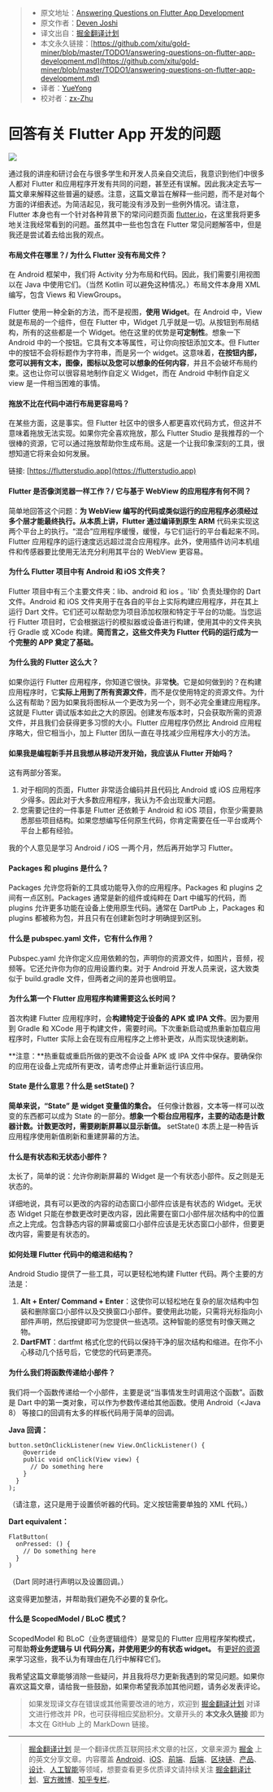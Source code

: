 > - 原文地址：[Answering Questions on Flutter App Development](https://medium.com/@dev.n/answering-questions-on-flutter-app-development-6d50eb7223f3)
> - 原文作者：[Deven Joshi](https://medium.com/@dev.n?source=post_header_lockup)
> - 译文出自：[掘金翻译计划](https://github.com/xitu/gold-miner)
> - 本文永久链接：[https://github.com/xitu/gold-miner/blob/master/TODO1/answering-questions-on-flutter-app-development.md](https://github.com/xitu/gold-miner/blob/master/TODO1/answering-questions-on-flutter-app-development.md)
> - 译者：[YueYong](https://github.com/YueYongDev)
> - 校对者：[zx-Zhu](https://github.com/zx-Zhu)

# 回答有关 Flutter App 开发的问题

![](https://cdn-images-1.medium.com/max/800/1*lMa5iiFWt33MxXUN7t9k6Q.png)

通过我的讲座和研讨会在与很多学生和开发人员亲自交流后，我意识到他们中很多人都对 Flutter 和应用程序开发有共同的问题，甚至还有误解。因此我决定去写一篇文章来解释这些普遍的疑惑。注意，这篇文章旨在解释一些问题，而不是对每个方面的详细表述。为简洁起见，我可能没有涉及到一些例外情况。请注意，Flutter 本身也有一个针对各种背景下的常问问题页面 [flutter.io](https://flutter.io/)，在这里我将更多地关注我经常看到的问题。虽然其中一些也包含在 Flutter 常见问题解答中，但是我还是尝试着去给出我的观点。

#### 布局文件在哪里？/ 为什么 Flutter 没有布局文件？

在 Android 框架中，我们将 Activity 分为布局和代码。因此，我们需要引用视图以在 Java 中使用它们。（当然 Kotlin 可以避免这种情况。）布局文件本身用 XML 编写，包含 Views 和 ViewGroups。

Flutter 使用一种全新的方法，而不是视图，**使用 Widget**。在 Android 中，View 就是布局的一个组件，但在 Flutter 中，Widget 几乎就是一切。从按钮到布局结构，所有的这些都是一个 Widget。他在这里的优势是**可定制性**。想象一下 Android 中的一个按钮。它具有文本等属性，可让你向按钮添加文本。但 Flutter 中的按钮不会将标题作为字符串，而是另一个 widget。这意味着，**在按钮内部，您可以拥有文本，图像，图标以及您可以想象的任何内容**，并且不会破坏布局约束。这也让你可以很容易地制作自定义 Widget，而在 Android 中制作自定义 view 是一件相当困难的事情。

#### 拖放不比在代码中进行布局更容易吗？

在某些方面，这是事实。但 Flutter 社区中的很多人都更喜欢代码方式，但这并不意味着拖放无法实现。如果你完全喜欢拖放，那么 Flutter Studio 是我推荐的一个很棒的资源，它可以通过拖放帮助你生成布局。这是一个让我印象深刻的工具，很想知道它将来会如何发展。

链接:  [https://flutterstudio.app](https://flutterstudio.app)

#### Flutter 是否像浏览器一样工作？/ 它与基于 WebView 的应用程序有何不同？

简单地回答这个问题：**为 WebView 编写的代码或类似运行的应用程序必须经过多个层才能最终执行。**从本质上讲，Flutter 通过**编译到原生 ARM** 代码来实现这两个平台上的执行。“混合”应用程序缓慢，缓慢，与它们运行的平台看起来不同。Flutter 应用程序的运行速度远远超过混合应用程序。此外，使用插件访问本机组件和传感器要比使用无法充分利用其平台的 WebView 更容易。

#### 为什么 Flutter 项目中有 Android 和 iOS 文件夹？

Flutter 项目中有三个主要文件夹：lib、android 和 ios 。'lib' 负责处理你的 Dart 文件。Android 和 iOS 文件夹用于在各自的平台上实际构建应用程序，并在其上运行 Dart 文件。它们还可以帮助您为项目添加权限和特定于平台的功能。当您运行 Flutter 项目时，它会根据运行的模拟器或设备进行构建，使用其中的文件夹执行 Gradle 或 XCode 构建。**简而言之，这些文件夹为 Flutter 代码的运行成为一个完整的 APP 奠定了基础。**

#### 为什么我的 Flutter 这么大？

如果你运行 Flutter 应用程序，你知道它很快。非常**快**。它是如何做到的？在构建应用程序时，它**实际上用到了所有资源文件**，而不是仅使用特定的资源文件。为什么这有帮助？因为如果我将图标从一个更改为另一个，则不必完全重建应用程序。这就是 Flutter 调试版本如此之大的原因。创建发布版本时，只会获取所需的资源文件，并且我们会获得更多习惯的大小。Flutter 应用程序仍然比 Android 应用程序略大，但它相当小，加上 Flutter 团队一直在寻找减少应用程序大小的方法。

#### **如果我是编程新手并且我想从移动开发开始，我应该从 Flutter 开始吗？**

这有两部分答案。

1. 对于相同的页面，Flutter 非常适合编码并且代码比 Android 或 iOS 应用程序少得多。因此对于大多数应用程序，我认为不会出现重大问题。
2. 您需要记住的一件事是 Flutter 还依赖于 Android 和 iOS 项目，你至少需要熟悉那些项目结构。如果您想编写任何原生代码，你肯定需要在任一平台或两个平台上都有经验。

我的个人意见是学习 Android / iOS 一两个月，然后再开始学习 Flutter。

#### Packages 和 plugins 是什么？

Packages 允许您将新的工具或功能导入你的应用程序。Packages 和 plugins 之间有一点区别。Packages 通常是新的组件或纯粹在 Dart 中编写的代码，而 plugins 允许更多功能在设备上使用原生代码。通常在 DartPub 上，Packages 和 plugins 都被称为包，并且只有在创建新包时才明确提到区别。

#### 什么是 pubspec.yaml 文件，它有什么作用？

Pubspec.yaml 允许你定义应用依赖的包，声明你的资源文件，如图片，音频，视频等。它还允许你为你的应用设置约束。对于 Android 开发人员来说，这大致类似于 build.gradle 文件，但两者之间的差异也很明显。

#### 为什么第一个 Flutter 应用程序构建需要这么长时间？

首次构建 Flutter 应用程序时，会**构建特定于设备的 APK 或 IPA 文件**。因为要用到 Gradle 和 XCode 用于构建文件，需要时间。下次重新启动或热重新加载应用程序时，Flutter 实际上会在现有应用程序之上修补更改，从而实现快速刷新。

**注意：**热重载或重启所做的更改不会设备 APK 或 IPA 文件中保存。要确保你的应用在设备上完成所有更改，请考虑停止并重新运行该应用。

#### State 是什么意思？什么是 setState()？

**简单来说，“State” 是 widget 变量值的集合。** 任何像计数器，文本等一样可以改变的东西都可以成为 State 的一部分。**想象一个柜台应用程序，主要的动态是计数器计数。计数更改时，需要刷新屏幕以显示新值。** setState() 本质上是一种告诉应用程序使用新值刷新和重建屏幕的方法。

#### 什么是有状态和无状态小部件？

太长了，简单的说：允许你刷新屏幕的 Widget 是一个有状态小部件。反之则是无状态的。

详细地说，具有可以更改的内容的动态窗口小部件应该是有状态的 Widget。无状态 Widget 只能在参数更改时更改内容，因此需要在窗口小部件层次结构中的位置点之上完成。包含静态内容的屏幕或窗口小部件应该是无状态窗口小部件，但要更改内容，需要是有状态的。

#### 如何处理 Flutter 代码中的缩进和结构？

Android Studio 提供了一些工具，可以更轻松地构建 Flutter 代码。两个主要的方法是：

1. **Alt + Enter/ Command + Enter**：这使你可以轻松地在复杂的层次结构中包装和删除窗口小部件以及交换窗口小部件。要使用此功能，只需将光标指向小部件声明，然后按键即可为您提供一些选项。这种智能的感觉有时像天赐之物。
2. **DartFMT**：dartfmt 格式化您的代码以保持干净的层次结构和缩进。在你不小心移动几个括号后，它使您的代码更漂亮。

#### 为什么我们将函数传递给小部件？

我们将一个函数传递给一个小部件，主要是说“当事情发生时调用这个函数”。函数是 Dart 中的第一类对象，可以作为参数传递给其他函数。使用 Android（<Java 8） 等接口的回调有太多的样板代码用于简单的回调。

**Java 回调：**

```
button.setOnClickListener(new View.OnClickListener() {
    @override
    public void onClick(View view) {
      // Do something here
    }
  }
);
```

（请注意，这只是用于设置侦听器的代码。定义按钮需要单独的 XML 代码。）

**Dart equivalent：**

```
FlatButton(
  onPressed: () {
    // Do something here
  }
)
```

（Dart 同时进行声明以及设置回调。）

这变得更加整洁，并帮助我们避免不必要的复杂化。

#### 什么是 ScopedModel / BLoC 模式？

ScopedModel 和 BLoC（业务逻辑组件）是常见的 Flutter 应用程序架构模式，可帮助**将业务逻辑与 UI 代码分离，并使用更少的有状态 widget。** 有[更好的资源](https://medium.com/flutter-community/let-me-help-you-to-understand-and-choose-a-state-management-solution-for-your-app-9ffeac834ee3)来学习这些，我不认为有理由在几行中解释它们。

我希望这篇文章能够消除一些疑问，并且我将尽力更新我遇到的常见问题。如果你喜欢这篇文章，请给我一些鼓励，如果你希望我添加其他问题，请务必发表评论。

> 如果发现译文存在错误或其他需要改进的地方，欢迎到 [掘金翻译计划](https://github.com/xitu/gold-miner) 对译文进行修改并 PR，也可获得相应奖励积分。文章开头的 **本文永久链接** 即为本文在 GitHub 上的 MarkDown 链接。


---

> [掘金翻译计划](https://github.com/xitu/gold-miner) 是一个翻译优质互联网技术文章的社区，文章来源为 [掘金](https://juejin.im) 上的英文分享文章。内容覆盖 [Android](https://github.com/xitu/gold-miner#android)、[iOS](https://github.com/xitu/gold-miner#ios)、[前端](https://github.com/xitu/gold-miner#前端)、[后端](https://github.com/xitu/gold-miner#后端)、[区块链](https://github.com/xitu/gold-miner#区块链)、[产品](https://github.com/xitu/gold-miner#产品)、[设计](https://github.com/xitu/gold-miner#设计)、[人工智能](https://github.com/xitu/gold-miner#人工智能)等领域，想要查看更多优质译文请持续关注 [掘金翻译计划](https://github.com/xitu/gold-miner)、[官方微博](http://weibo.com/juejinfanyi)、[知乎专栏](https://zhuanlan.zhihu.com/juejinfanyi)。

